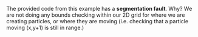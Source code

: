 The provided code from this example has a **segmentation fault**. Why? We are not doing any bounds checking within our 2D grid for where we are creating particles, or where they are moving (i.e. checking that a particle moving (x,y+1) is still in range.)
